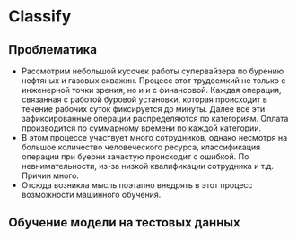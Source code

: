 # Classify
## Проблематика
-   Рассмотрим небольшой кусочек работы супервайзера по бурению нефтяных и газовых скважин. Процесс этот трудоемкий не только с инженерной точки зрения, но и и с финансовой. Каждая операция, связанная с работой буровой установки, которая происходит в течение рабочих суток фиксируется до минуты. Далее все эти зафиксированные операции распределяются по категориям. Оплата производится по суммарному времени по каждой категории.
-   В этом процессе участвует много сотрудников, однако несмотря на большое количество человеческого ресурса, классификация операции при буерни зачастую происходит с ошибкой. По невнимательности, из-за низкой квалификации сотрудника и т.д. Причин много.
-   Отсюда возникла мысль поэтапно внедрять в этот процесс возможности машинного обучения. 

## Обучение модели на тестовых данных
